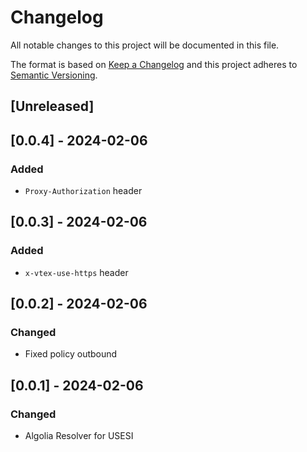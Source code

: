 # Changelog

All notable changes to this project will be documented in this file.

The format is based on [Keep a Changelog](http://keepachangelog.com/en/1.0.0/)
and this project adheres to [Semantic Versioning](http://semver.org/spec/v2.0.0.html).

## [Unreleased]

## [0.0.4] - 2024-02-06

### Added
- `Proxy-Authorization` header

## [0.0.3] - 2024-02-06

### Added

- `x-vtex-use-https` header

## [0.0.2] - 2024-02-06

### Changed

- Fixed policy outbound

## [0.0.1] - 2024-02-06

### Changed

- Algolia Resolver for USESI
